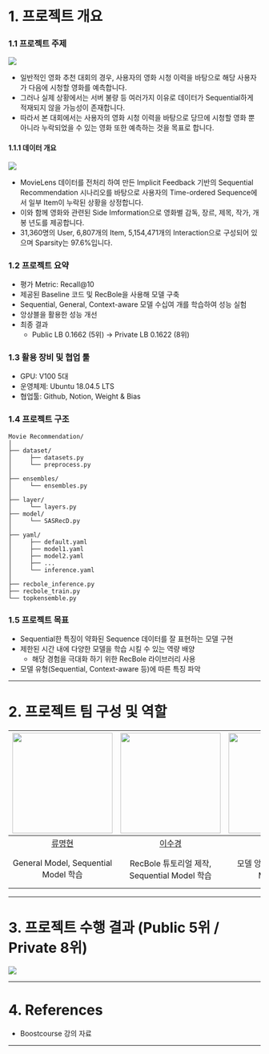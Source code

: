 # 1. 프로젝트 개요

### 1.1 프로젝트 주제  
<img src="https://user-images.githubusercontent.com/78770033/211195602-c5b75969-8575-43a4-b137-0b073b24b836.png">

- 일반적인 영화 추천 대회의 경우, 사용자의 영화 시청 이력을 바탕으로 해당 사용자가 다음에 시청할 영화를 예측합니다.   
- 그러나 실제 상황에서는 서버 불량 등 여러가지 이유로 데이터가 Sequential하게 적재되지 않을 가능성이 존재합니다.  
- 따라서 본 대회에서는 사용자의 영화 시청 이력을 바탕으로 당므에 시청할 영화 뿐 아니라 누락되었을 수 있는 영화 또한 예측하는 것을 목표로 합니다.  

#### 1.1.1 데이터 개요
<img src="https://user-images.githubusercontent.com/78770033/211195692-17c89cf8-0e8a-42e8-b9a1-02efb03ea04b.png">

- MovieLens 데이터를 전처리 하여 만든 Implicit Feedback 기반의 Sequential Recommendation 시나리오를 바탕으로 사용자의 Time-ordered Sequence에서 일부 Item이 누락된 상황을 상정합니다.    
- 이와 함께 영화와 관련된 Side Imformation으로 영화별 감독, 장르, 제목, 작가, 개봉 년도를 제공합니다.  
- 31,360명의 User, 6,807개의 Item, 5,154,471개의 Interaction으로 구성되어 있으며 Sparsity는 97.6%입니다.  


### 1.2 프로젝트 요약 
- 평가 Metric: Recall@10  
- 제공된 Baseline 코드 및 RecBole을 사용해 모델 구축  
- Sequential, General, Context-aware 모델 수십여 개를 학습하여 성능 실험  
- 앙상블을 활용한 성능 개선  
- 최종 결과  
    - Public LB 0.1662 (5위) -> Private LB 0.1622 (8위)  
    
### 1.3 활용 장비 및 협업 툴  

- GPU: V100 5대   
- 운영체제: Ubuntu 18.04.5 LTS  
- 협업툴: Github, Notion, Weight & Bias  

### 1.4 프로젝트 구조

```
Movie Recommendation/
│
├── dataset/
│	  ├── datasets.py
│	  └── preprocess.py
│
├── ensembles/
│	  └── ensembles.py
│
├── layer/
│	  └── layers.py
├── model/
│	  └── SASRecD.py
│
├── yaml/
│	  ├── default.yaml
│	  ├── model1.yaml
│	  ├── model2.yaml
│	  ├── ...
│	  └── inference.yaml
│
├── recbole_inference.py
├── recbole_train.py
└── topkensemble.py
```

### 1.5 프로젝트 목표

- Sequential한 특징이 약화된 Sequence 데이터를 잘 표현하는 모델 구현
- 제한된 시간 내에 다양한 모델을 학습 시킬 수 있는 역량 배양
    - 해당 경험을 극대화 하기 위한 RecBole 라이브러리 사용
- 모델 유형(Sequential, Context-aware 등)에 따른 특징 파악
---

# 2. 프로젝트 팀 구성 및 역할

| <img src="https://user-images.githubusercontent.com/64895794/200263288-1d77b5f8-ed79-4548-9bc1-01aec2474aaa.png" width=200> | <img src="https://user-images.githubusercontent.com/64895794/200263509-9f564042-6da7-4410-a820-c8198037b0b3.png" width=200> | <img src="https://user-images.githubusercontent.com/64895794/200263683-37597e1d-10c1-483c-90f2-fb4749310e40.png" width=200> | <img src="https://user-images.githubusercontent.com/64895794/200263783-52ddbcf3-5e0b-431e-a84d-f7f17f3d061e.png" width=200> | <img src="https://user-images.githubusercontent.com/64895794/200264314-77728a99-9849-41e9-b13d-be120877a184.png" width=200> |
| :-------------------------------------------------------------------------------------------------------------------------: | :-------------------------------------------------------------------------------------------------------------------------: | :-------------------------------------------------------------------------------------------------------------------------: | :-------------------------------------------------------------------------------------------------------------------------: | :-------------------------------------------------------------------------------------------------------------------------: |
|                                           [류명현](https://github.com/ryubright)                                            |                                           [이수경](https://github.com/41ow1ives)                                            |                                            [김은혜](https://github.com/kimeunh3)                                            |                                         [정준환](https://github.com/Jeong-Junhwan)                                          |                                            [장원준](https://github.com/jwj51720)                                            |
|                                           General Model, Sequential Model 학습                                            |                                           RecBole 튜토리얼 제작, Sequential Model 학습                                            |                                            모델 앙상블, Sequential Model 학습                                            |                                         Context-aware Model, Sequential Model 학습                                          |                                            모델 앙상블, Context-aware Model, Sequential Model 학습                                            |

---

# 3. 프로젝트 수행 결과 (Public 5위 / Private 8위)
<img src="https://user-images.githubusercontent.com/59256704/211751794-eb0cbcd3-9233-4536-ad0f-bf9e3690d8a4.png">

---

# 4. References

- Boostcourse 강의 자료

---

